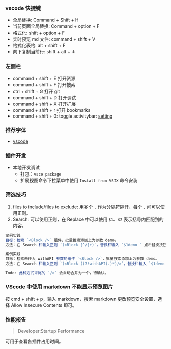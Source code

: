 <!--
abbrlink: ues1uzcj
-->

### vscode 快捷键

* 全局替换: Command + Shift + H
* 当前页面全局替换: Command + option + F
* 格式化: shift + option + F
* 实时预览 md 文件: command + shift + V
* 格式化表格: alt + shift + F
* 向下复制当前行: shift + alt + ↓

### 左侧栏

* command + shift + E 打开资源
* command + shift + F 打开搜索
* ctrl + shift + G 打开 git
* command + shift + D 打开调试
* command + shift + X 打开扩展
* command + shift + r 打开 bookmarks
* command + shift + 0: toggle activitybar: [setting](https://stackoverflow.com/questions/30878856/is-there-a-shortcut-to-hide-the-side-bar-in-visual-studio-code)

### 推荐字体

* [vscode](https://github.com/sdras/night-owl-vscode-theme)

### 插件开发

* 本地开发调试
  * 打包：`vsce package`
  * 扩展视图命令下拉菜单中使用 `Install from VSIX` 命令安装

### 筛选技巧

1. files to include/files to exclude: 用多个 `,` 作为分隔符隔开，每个 `,` 间可以使用正则。
2. Search: 可以使用正则，在 Replace 中可以使用 `$1`、`$2` 表示括号内匹配到的内容。

```js
案例实践
目标：检索 `<Block />` 组件，批量搜索添加上为参数 demo。
方法：在 Search 栏输入正则 `(<Block [^/]+)`，替换栏输入 `$1demo ` 点击替换按钮即可完成批量替换。
```

```js
案例实践
目标：检索未传入 withAPI 参数的组件 `<Block />`，批量搜索添加上为参数 demo。
方法：在 Search 栏输入正则 `(<Block ((?!withAPI).)*)/>`，替换栏输入 `$1demo />` 点击替换按钮即可完成批量替换。

Todo: 此种方式末尾的 `/>` 会自动合并为一个，待确认。
```

### VScode 中使用 markdown 不能显示预览图片

按 cmd + shift + p，输入 markdown，搜索 markdown 更改预览安全设置，选择 Allow Insecure Contents 即可。

### 性能报告

>Developer:Startup Performance

可用于查看各插件占用时间。
